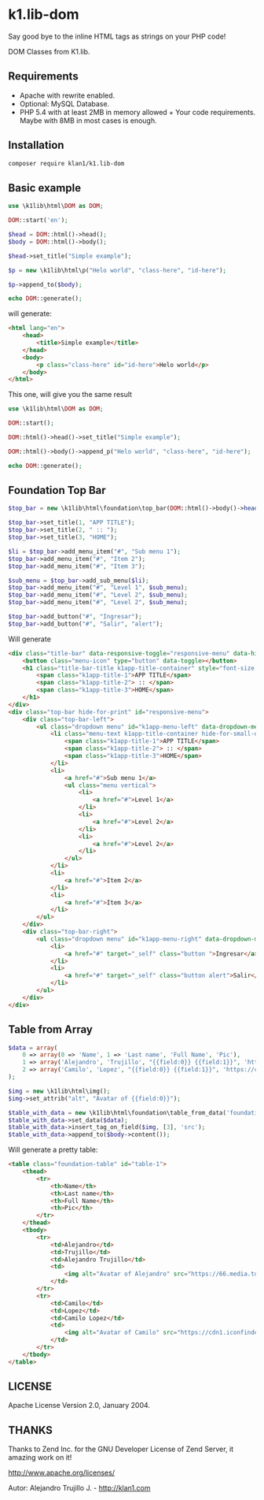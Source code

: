# k1.lib-dom

Say good bye to the inline HTML tags as strings on your PHP code!

DOM Classes from K1.lib.

## Requirements
- Apache with rewrite enabled.
- Optional: MySQL Database.
- PHP 5.4 with at least 2MB in memory allowed + Your code requirements. Maybe with 8MB in most cases is enough.

## Installation

```sh
composer require klan1/k1.lib-dom
```

## Basic example

```php
use \k1lib\html\DOM as DOM;

DOM::start('en');

$head = DOM::html()->head();
$body = DOM::html()->body();

$head->set_title("Simple example");

$p = new \k1lib\html\p("Helo world", "class-here", "id-here");

$p->append_to($body);

echo DOM::generate();
```
will generate:

```html
<html lang="en">
	<head>
		<title>Simple example</title>
	</head>
	<body>
		<p class="class-here" id="id-here">Helo world</p>
	</body>
</html>
```

This one, will give you the same result

```php
use \k1lib\html\DOM as DOM;

DOM::start();

DOM::html()->head()->set_title("Simple example");

DOM::html()->body()->append_p("Helo world", "class-here", "id-here");

echo DOM::generate();
```

## Foundation Top Bar

```php
$top_bar = new \k1lib\html\foundation\top_bar(DOM::html()->body()->header());

$top_bar->set_title(1, "APP TITLE");
$top_bar->set_title(2, " :: ");
$top_bar->set_title(3, "HOME");

$li = $top_bar->add_menu_item("#", "Sub menu 1");
$top_bar->add_menu_item("#", "Item 2");
$top_bar->add_menu_item("#", "Item 3");

$sub_menu = $top_bar->add_sub_menu($li);
$top_bar->add_menu_item("#", "Level 1", $sub_menu);
$top_bar->add_menu_item("#", "Level 2", $sub_menu);
$top_bar->add_menu_item("#", "Level 2", $sub_menu);

$top_bar->add_button("#", "Ingresar");
$top_bar->add_button("#", "Salir", "alert");
```
Will generate
```html
<div class="title-bar" data-responsive-toggle="responsive-menu" data-hide-for="medium">
    <button class="menu-icon" type="button" data-toggle></button>
    <h1 class="title-bar-title k1app-title-container" style="font-size:inherit;display:inline">
        <span class="k1app-title-1">APP TITLE</span>
        <span class="k1app-title-2"> :: </span>
        <span class="k1app-title-3">HOME</span>
    </h1>
</div>
<div class="top-bar hide-for-print" id="responsive-menu">
    <div class="top-bar-left">
        <ul class="dropdown menu" id="k1app-menu-left" data-dropdown-menu>
            <li class="menu-text k1app-title-container hide-for-small-only">
                <span class="k1app-title-1">APP TITLE</span>
                <span class="k1app-title-2"> :: </span>
                <span class="k1app-title-3">HOME</span>
            </li>
            <li>
                <a href="#">Sub menu 1</a>
                <ul class="menu vertical">
                    <li>
                        <a href="#">Level 1</a>
                    </li>
                    <li>
                        <a href="#">Level 2</a>
                    </li>
                    <li>
                        <a href="#">Level 2</a>
                    </li>
                </ul>
            </li>
            <li>
                <a href="#">Item 2</a>
            </li>
            <li>
                <a href="#">Item 3</a>
            </li>
        </ul>
    </div>
    <div class="top-bar-right">
        <ul class="dropdown menu" id="k1app-menu-right" data-dropdown-menu>
            <li>
                <a href="#" target="_self" class="button ">Ingresar</a>
            </li>
            <li>
                <a href="#" target="_self" class="button alert">Salir</a>
            </li>
        </ul>
    </div>
</div>
```
## Table from Array
```php
$data = array(
    0 => array(0 => 'Name', 1 => 'Last name', 'Full Name', 'Pic'),
    1 => array('Alejandro', 'Trujillo', "{{field:0}} {{field:1}}", 'https://66.media.tumblr.com/avatar_32dc0cfad91f_128.png'),
    2 => array('Camilo', 'Lopez', "{{field:0}} {{field:1}}", 'https://cdn1.iconfinder.com/data/icons/halloween-6/96/Zombie-128.png'),
);

$img = new \k1lib\html\img();
$img->set_attrib("alt", "Avatar of {{field:0}}");

$table_with_data = new \k1lib\html\foundation\table_from_data('foundation-table', 'table-1');
$table_with_data->set_data($data);
$table_with_data->insert_tag_on_field($img, [3], 'src');
$table_with_data->append_to($body->content());
```

Will generate a pretty table:

```html
<table class="foundation-table" id="table-1">
    <thead>
        <tr>
            <th>Name</th>
            <th>Last name</th>
            <th>Full Name</th>
            <th>Pic</th>
        </tr>
    </thead>
    <tbody>
        <tr>
            <td>Alejandro</td>
            <td>Trujillo</td>
            <td>Alejandro Trujillo</td>
            <td>
                <img alt="Avatar of Alejandro" src="https://66.media.tumblr.com/avatar_32dc0cfad91f_128.png"></img>
            </td>
        </tr>
        <tr>
            <td>Camilo</td>
            <td>Lopez</td>
            <td>Camilo Lopez</td>
            <td>
                <img alt="Avatar of Camilo" src="https://cdn1.iconfinder.com/data/icons/halloween-6/96/Zombie-128.png"></img>
            </td>
        </tr>
    </tbody>
</table>
```

## LICENSE
Apache License Version 2.0, January 2004.

## THANKS
Thanks to Zend Inc. for the GNU Developer License of Zend Server, it amazing work on it!

http://www.apache.org/licenses/

Autor: Alejandro Trujillo J. - http://klan1.com

